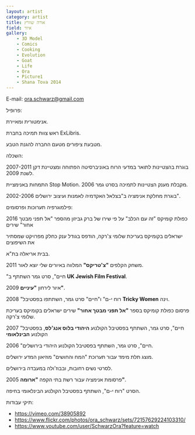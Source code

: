 ```yaml
---
layout: artist
category: artist
title: אורה שוורץ
field: איור
gallery:
    - 3D Model
    - Comics
    - Cooking
    - Evolution
    - Goat
    - Life
    - Ora
    - Picture1
    - Shana Tova 2014
---
```



E-mail: <ora.schwarz@gmail.com>

פרופיל:

אנימטורית ומאיירת.

ראש צוות תמיכה בחברת ExLibris.

מטבעת ציפורים מטעם החברה להגנת הטבע.

השכלה:

2007-2011 בוגרת בהצטיינות לתואר במדעי הרוח באוניברסיטה הפתוחה ומצטיינת דקן לשנת 2009.

התמחות באנימציית Stop Motion. 2006 מקבלת מענק הצטיינות לתמיכה בסרט גמר.

2002-2006 בוגרת מחלקת אנימציה ב"בצלאל האקדמיה לאמנות ועיצוב ירושלים".

פילמוגרפיה תערוכות ופרסומים:

2016 כפולת קומיקס "זה עם הכלב" על פי שירו של ברק גביזון מהספר "אל תפני מבטך אחור" שירים

ישראלים בקומיקס בעריכת שלומי צ'רקה, הודפס בגודל ענק כחלק מפרויקט שמסתיר את השיפוצים

בבית אריאלה בת"א.

2011 משחק הקלפים **"צ'טריקס"** המלווה באיורים שלי יוצא לאור.

"חיים", סרט גמר השתתף ב **UK Jewish Film Festival**.

2009 איור לירחון **"עיניים"**.

2008 "רוח י-ם" ו"חיים" סרט גמר, השתתפו בפסטיבל **Tricky Women** וינה.

פרסום כפולת קומיקס בספר **"אל תפני מבטך אחור"** שירים ישראלים בקומיקס בעריכת שלומי צ'רקה.

2007 "חיים", סרט גמר, השתתף בפסטיבל הקולנוע **היהודי בלוס אנג'לס**, בפסטיבל הקולנוע **הבינלאומי**

2006 "חיים", סרט גמר, השתתף בפסטיבל הקולנוע היהודי בירושלים.

מוצג תלת מימד עבור תערוכת "המח והחושים" מוזיאון המדע ירושלים.

לסרטי נשים רחובות, ובבוז'ולה במעבדה בירושלים.

2005 פרסומת אנימציה עבור רשת בתי הקפה **"ארומה"**.

הסרט "רוח י-ם", השתתף בפסטיבל הקולנוע הבינלאומי בחיפה.

תיקי עבודות:

* <https://vimeo.com/38905892>
* <https://www.flickr.com/photos/ora_schwarz/sets/72157629224103310/>
* <https://www.youtube.com/user/SchwarzOra?feature=watch>
